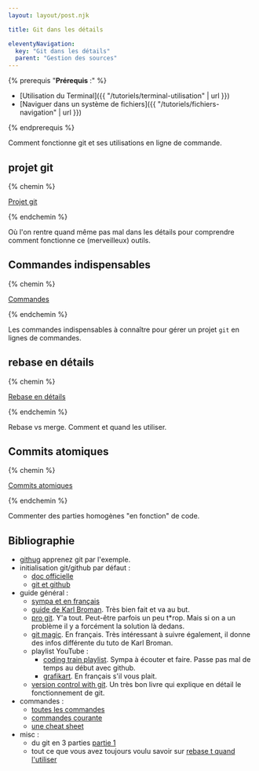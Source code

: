 ```yaml
---
layout: layout/post.njk 

title: Git dans les détails

eleventyNavigation:
  key: "Git dans les détails"
  parent: "Gestion des sources"
---
```

{% prerequis "**Prérequis** :" %}

* [Utilisation du Terminal]({{ "/tutoriels/terminal-utilisation" | url }})
* [Naviguer dans un système de fichiers]({{ "/tutoriels/fichiers-navigation" | url }})

{% endprerequis %}
<!-- début résumé -->

Comment fonctionne git et ses utilisations en ligne de commande.

<!-- fin résumé -->

## projet git

{% chemin %}

[Projet git](projet-git)

{% endchemin %}

Où l'on rentre quand même pas mal dans les détails pour comprendre comment fonctionne ce (merveilleux) outils.

## Commandes indispensables

{% chemin %}

[Commandes](commandes)

{% endchemin %}

Les commandes indispensables à connaître pour gérer un projet `git` en lignes de commandes.

## rebase en détails

{% chemin %}

[Rebase en détails](rebase)

{% endchemin %}

Rebase vs merge. Comment et quand les utiliser.

## Commits atomiques

{% chemin %}

[Commits atomiques](commit-atomiques)

{% endchemin %}

Commenter des parties homogènes "en fonction" de code.

## Bibliographie

* [githug](https://github.com/Gazler/githug) apprenez git par l'exemple.
* initialisation git/github par défaut :
  * [doc officielle](https://git-scm.com/book/en/v2/Getting-Started-First-Time-Git-Setup)
  * [git et github](https://kbroman.org/github_tutorial/pages/first_time.html)
* guide général :
  * [sympa et en français](https://www.miximum.fr/blog/decouvrir-git/)
  * [guide de Karl Broman](https://kbroman.org/github_tutorial/). Très bien fait et va au but.
  * [pro git](https://git-scm.com/book/en/v2). Y'a tout. Peut-être parfois un peu t*rop. Mais si on a un problème il y a forcément la solution là dedans.
  * [git magic](http://www-cs-students.stanford.edu/~blynn/gitmagic/intl/fr/index.html). En français. Très intéressant à suivre également, il donne des infos différente du tuto de Karl Broman.
  * playlist YouTube :
    * [coding train playlist](https://www.youtube.com/playlist?list=PLRqwX-V7Uu6ZF9C0YMKuns9sLDzK6zoiV). Sympa à écouter et faire. Passe pas mal de temps au début avec github.
    * [grafikart](https://www.youtube.com/watch?v=rP3T0Ee6pLU&list=PLjwdMgw5TTLXuY5i7RW0QqGdW0NZntqiP). En français s'il vous plait.
  * [version control with git](https://www.amazon.fr/Version-Control-Git-collaborative-development-ebook/dp/B008Y4OR3A). Un très bon livre qui explique en détail le fonctionnement de git.
* commandes :
  * [toutes les commandes](https://git-scm.com/docs/git#_git_commands)
  * [commandes courante](https://www.hostinger.fr/tutoriels/commandes-git/)
  * [une cheat sheet](https://training.github.com/downloads/fr/github-git-cheat-sheet.pdf)
* misc :
  * du git en 3 parties [partie 1](https://www.daolf.com/posts/git-series-part-1/)
  * tout ce que vous avez toujours voulu savoir sur [rebase t quand l'utiliser](https://delicious-insights.com/fr/articles/bien-utiliser-git-merge-et-rebase)
